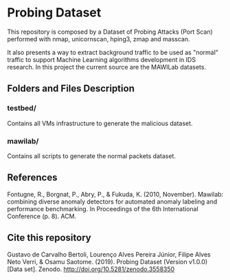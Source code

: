 # Probing Dataset
This repository is composed by a Dataset of Probing Attacks (Port Scan) performed with nmap, unicornscan, hping3, zmap and masscan.

It also presents a way to extract background traffic to be used as "normal" traffic to support Machine Learning algorithms development in IDS research. In this project the current source are the MAWILab datasets.

## Folders and Files Description

### testbed/
Contains all VMs infrastructure to generate the malicious dataset.

### mawilab/

Contains all scripts to generate the normal packets dataset.

## References

Fontugne, R., Borgnat, P., Abry, P., & Fukuda, K. (2010, November). Mawilab: combining diverse anomaly detectors for automated anomaly labeling and performance benchmarking. In Proceedings of the 6th International Conference (p. 8). ACM.

## Cite this repository

Gustavo de Carvalho Bertoli, Lourenço Alves Pereira Júnior, Filipe Alves Neto Verri, & Osamu Saotome. (2019). Probing Dataset (Version v1.0.0) [Data set]. Zenodo. http://doi.org/10.5281/zenodo.3558350


